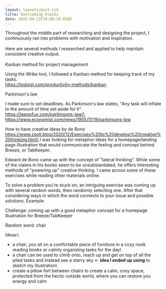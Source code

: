 ```yaml
---
layout: layouts/post.njk
title: Overcoming blocks
date: 2022-04-13T19:08:29.010Z
---
```

Throughout the middle part of researching and designing the project, I continuously ran into problems with motivation and inspiration.\
\
Here are several methods I researched and applied to help maintain consistent creative output.\
\
Kanban method for project management

Using the Wrike tool, I followed a Kanban method for keeping track of my tasks.\
https://todoist.com/productivity-methods/kanban

Parkinson's law

I made sure to set deadlines. As Parkinson's law states, "Any task will inflate to the amount of time set aside for it".\
https://lawsofux.com/parkinsons-law/\
https://www.economist.com/news/1955/11/19/parkinsons-law

How to have creative ideas by de Bono\
https://www.zsolt.blog/2020/12/Exercises%20to%20develop%20creative%20thinking.html\
I was looking for metaphor ideas for a homepage/landing page illustration that would communicate the feeling and concept behind Breeze, or TabKeeper.

Edward de Bono came up with the concept of "lateral thinking". While some of the claims in his books seem to be unsubstantiated, he offers interesting methods of "powering up" creative thinking. I came across some of these exercises while reading other materials online.

To solve a problem you're stuck on, an intriguing exercise was coming up with several random words, then randomly selecting one. After that considering ways in which the word connects to your issue and possible solutions. Example:

Challenge:  coming up with a good metaphor concept for a homepage illustration for Breeze/TabKeeper

Random word: chair

Ideas:\
- a chair, you sit on a comfortable piece of furniture in a cozy nook reading books or calmly organizing tasks for the day\
 - a chair can be used to climb onto, reach up and get on top of all the piled tasks and instead see a starry sky <- **idea I ended up using** to sketch my illustration\
- create a pillow fort between chairs to create a calm, cosy space, protected from the hectic outside world, where you can restore you energy and calm